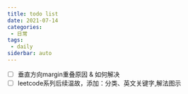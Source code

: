 ```yaml
---
title: todo list
date: 2021-07-14
categories:
 - 日常
tags:
 - daily
siderbar: auto
---
```


-  [ ]  垂直方向margin重叠原因 & 如何解决
-  [ ]  leetcode系列后续温故，添加：分类、英文关键字,解法图示